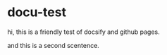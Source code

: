 # docu-test

hi, this is a friendly test of docsify and github pages.

and this is a second scentence.
